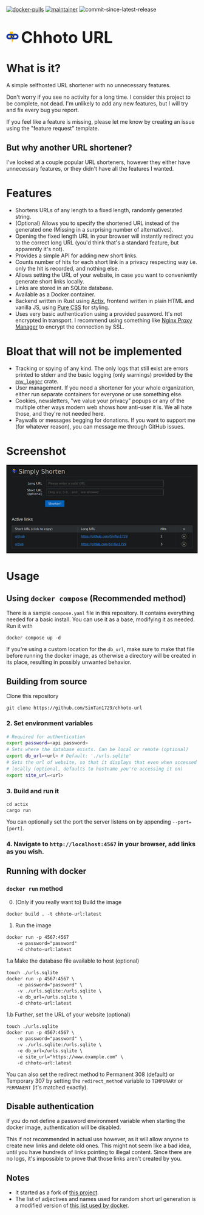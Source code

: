 [![docker-pulls](https://img.shields.io/docker/pulls/sintan1729/chhoto-url)](https://hub.docker.com/r/sintan1729/chhoto-url)
[![maintainer](https://img.shields.io/badge/maintainer-SinTan1729-blue)](https://github.com/SinTan1729)
![commit-since-latest-release](https://img.shields.io/github/commits-since/SinTan1729/chhoto-url/latest?sort=semver&label=commits%20since%20latest%20release)

# ![Logo](actix/resources/assets/favicon-32.png) <span style="font-size:42px">Chhoto URL</span>

# What is it?
A simple selfhosted URL shortener with no unnecessary features.

Don't worry if you see no activity for a long time. I consider this project
to be complete, not dead. I'm unlikely to add any new features, but I will try
and fix every bug you report.

If you feel like a feature is missing, please let me know by creating an issue
using the "feature request" template.

## But why another URL shortener?
I've looked at a couple popular URL shorteners, however they either have
unnecessary features, or they didn't have all the features I wanted.

# Features
- Shortens URLs of any length to a fixed length, randomly generated string.
- (Optional) Allows you to specify the shortened URL instead of the generated
  one (Missing in a surprising number of alternatives).
- Opening the fixed length URL in your browser will instantly redirect you
  to the correct long URL (you'd think that's a standard feature, but
  apparently it's not).
- Provides a simple API for adding new short links.
- Counts number of hits for each short link in a privacy respecting way
  i.e. only the hit is recorded, and nothing else.
- Allows setting the URL of your website, in case you want to conveniently
  generate short links locally.
- Links are stored in an SQLite database.
- Available as a Docker container.
- Backend written in Rust using [Actix](https://actix.rs/), frontend
  written in plain HTML and vanilla JS, using [Pure CSS](https://purecss.io/)
  for styling.
- Uses very basic authentication using a provided password. It's not encrypted in transport.
  I  recommend using something like [Nginx Proxy Manager](https://nginxproxymanager.com/) to
  encrypt the connection by SSL.
  
# Bloat that will not be implemented
- Tracking or spying of any kind. The only logs that still exist are
 errors printed to stderr and the basic logging (only warnings) provided by the
 [`env_logger`](https://crates.io/crates/env_logger) crate.
- User management. If you need a shortener for your whole organization, either
 run separate containers for everyone or use something else.
- Cookies, newsletters, "we value your privacy" popups or any of the multiple
other ways modern web shows how anti-user it is. We all hate those, and they're
not needed here.
- Paywalls or messages begging for donations. If you want to support me (for
whatever reason), you can message me through GitHub issues.

# Screenshot
![Screenshot](screenshot.png)

# Usage
## Using `docker compose` (Recommended method)
There is a sample `compose.yaml` file in this repository. It contains
everything needed for a basic install. You can use it as a base, modifying
it as needed. Run it with
```
docker compose up -d
```
If you're using a custom location for the `db_url`, make sure to make that file
before running the docker image, as otherwise a directory will be created in its
place, resulting in possibly unwanted behavior.
## Building from source
Clone this repository
```
git clone https://github.com/SinTan1729/chhoto-url
```

### 2. Set environment variables
```bash
# Required for authentication
export password=<api password>
# Sets where the database exists. Can be local or remote (optional)
export db_url=<url> # Default: './urls.sqlite'
# Sets the url of website, so that it displays that even when accessed
# locally (optional, defaults to hostname you're accessing it on)
export site_url=<url>
```

### 3. Build and run it
```
cd actix
cargo run
```
You can optionally set the port the server listens on by appending `--port=[port]`.
### 4. Navigate to `http://localhost:4567` in your browser, add links as you wish.

## Running with docker
### `docker run` method
0. (Only if you really want to) Build the image
```
docker build . -t chhoto-url:latest
```
1. Run the image
```
docker run -p 4567:4567
    -e password="password"
    -d chhoto-url:latest
```
1.a Make the database file available to host (optional)
```
touch ./urls.sqlite
docker run -p 4567:4567 \
    -e password="password" \
    -v ./urls.sqlite:/urls.sqlite \
    -e db_url=/urls.sqlite \
    -d chhoto-url:latest
```
1.b Further, set the URL of your website (optional)
```
touch ./urls.sqlite
docker run -p 4567:4567 \
    -e password="password" \
    -v ./urls.sqlite:/urls.sqlite \
    -e db_url=/urls.sqlite \
    -e site_url="https://www.example.com" \
    -d chhoto-url:latest
```

You can also set the redirect method to Permanent 308 (default) or Temporary 307 by setting
the `redirect_method` variable to `TEMPORARY` or `PERMANENT` (it's matched exactly).

## Disable authentication
If you do not define a password environment variable when starting the docker image, authentication
will be disabled.

This if not recommended in actual use however, as it will allow anyone to create new links and delete
old ones. This might not seem like a bad idea, until you have hundreds of links
pointing to illegal content. Since there are no logs, it's impossible to prove
that those links aren't created by you.

## Notes
- It started as a fork of [this project](https://gitlab.com/draganczukp/chhoto-url).
- The list of adjectives and names used for random short url generation is a modified
  version of [this list used by docker](https://github.com/moby/moby/blob/master/pkg/namesgenerator/names-generator.go).